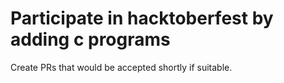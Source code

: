 # Participate in hacktoberfest by adding c programs

Create PRs that would be accepted shortly if suitable.
